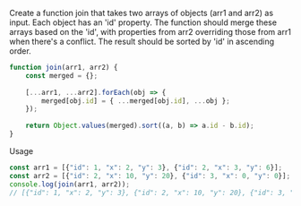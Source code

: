 Create a function join that takes two arrays of objects (arr1 and arr2) as input. Each object has an 'id' property. The function should merge these arrays based on the 'id', with properties from arr2 overriding those from arr1 when there's a conflict. The result should be sorted by 'id' in ascending order.

```javascript
function join(arr1, arr2) {
    const merged = {};
    
    [...arr1, ...arr2].forEach(obj => {
        merged[obj.id] = { ...merged[obj.id], ...obj };
    });
    
    return Object.values(merged).sort((a, b) => a.id - b.id);
}
```

Usage

```javascript
const arr1 = [{"id": 1, "x": 2, "y": 3}, {"id": 2, "x": 3, "y": 6}];
const arr2 = [{"id": 2, "x": 10, "y": 20}, {"id": 3, "x": 0, "y": 0}];
console.log(join(arr1, arr2));
// [{"id": 1, "x": 2, "y": 3}, {"id": 2, "x": 10, "y": 20}, {"id": 3, "x": 0, "y": 0}]
```